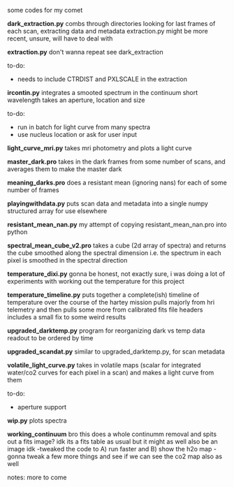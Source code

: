 some codes for my comet

__dark_extraction.py__
combs through directories looking for last frames of each scan, extracting data and metadata
extraction.py might be more recent, unsure, will have to deal with

__extraction.py__
don't wanna repeat see dark_extraction

to-do:
* needs to include CTRDIST and PXLSCALE in the extraction

__ircontin.py__
integrates a smooted spectrum in the continuum short wavelength
takes an aperture, location and size

to-do:
* run in batch for light curve from many spectra
* use nucleus location or ask for user input

__light_curve_mri.py__
takes mri photometry and plots a light curve

__master_dark.pro__
takes in the dark frames from some number of scans, and averages them to make the master dark

__meaning_darks.pro__
does a resistant mean (ignoring nans) for each of some number of frames

__playingwithdata.py__
puts scan data and metadata into a single numpy structured array for use elsewhere

__resistant_mean_nan.py__
my attempt of copying resistant_mean_nan.pro into python

__spectral_mean_cube_v2.pro__
takes a cube (2d array of spectra) and returns the cube smoothed along the spectral dimension
i.e. the spectrum in each pixel is smoothed in the spectral direction

__temperature_dixi.py__
gonna be honest, not exactly sure, i was doing a lot of experiments with working out the temperature for this project

__temperature_timeline.py__
puts together a complete(ish) timeline of temperature over the course of the hartey mission
pulls majorly from hri telemetry and then pulls some more from calibrated fits file headers
includes a small fix to some weird results 

__upgraded_darktemp.py__
program for reorganizing dark vs temp data readout to be ordered by time

__upgraded_scandat.py__
similar to upgraded_darktemp.py, for scan metadata

__volatile_light_curve.py__
takes in volatile maps (scalar for integrated water/co2 curves for each pixel in a scan) and makes a light curve from them

to-do:
* aperture support

__wip.py__
plots spectra

__working_continuum__
bro this does a whole continumm removal and spits out a fits image?
idk its a fits table as usual but it might as well also be an image idk
-tweaked the code to A) run faster and B) show the h2o map
-gonna tweak a few more things and see if we can see the co2 map also as well

notes:
more to come
